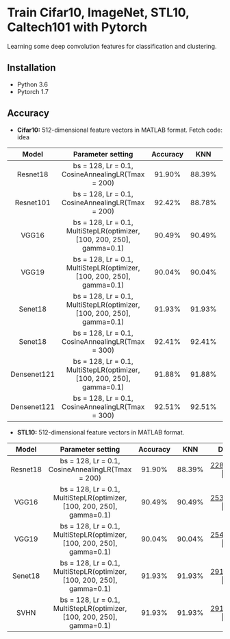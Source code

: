 # Train Cifar10, ImageNet, STL10, Caltech101 with Pytorch
Learning some deep convolution features for classification and clustering.
## Installation
* Python 3.6 
* Pytorch 1.7

## Accuracy
* **Cifar10:** 512-dimensional feature vectors in MATLAB format.  Fetch code: idea

| Model           | Parameter setting                                        | Accuracy     |  KNN          | Download     | 
| :-------------: |:-------------:                                           | :-----:      |  :-----:      | :-----:      | 
|  Resnet18       |bs = 128, Lr = 0.1, CosineAnnealingLR(Tmax = 200)         | 91.90%       |  88.39%       | [228_epoch.pth](https://pan.baidu.com/s/1a8yZH5KrPVxt8j8dGCYhTw) \|  [512-D](https://github.com/StevenWangNPU/Deep-Features-Learning/edit/main/README.md) | 
|  Resnet101      |bs = 128, Lr = 0.1, CosineAnnealingLR(Tmax = 200)         | 92.42%       |  88.78%       | [191_epoch.pth](https://pan.baidu.com/s/1ZIE3Ujx1zfOtfUAf-QPVyw) \| [2048-D](https://github.com/StevenWangNPU/Deep-Features-Learning/edit/main/README.md) |
|  VGG16          |bs = 128, Lr = 0.1, MultiStepLR(optimizer, [100, 200, 250], gamma=0.1)   | 90.49%        |  90.49%       | [253_epoch.pth](https://pan.baidu.com/s/1kCg4hUXcdB9Fj4ShL4BDKg) \| [512-D](https://github.com/StevenWangNPU/Deep-Features-Learning/edit/main/README.md) |      
|  VGG19          | bs = 128, Lr = 0.1, MultiStepLR(optimizer, [100, 200, 250], gamma=0.1)  | 90.04%       | 90.04%        | [254_epoch.pth](https://pan.baidu.com/s/1XUbVcFKQuzXHqvTaSPql3g) \| [512-D](https://github.com/StevenWangNPU/Deep-Features-Learning/edit/main/README.md) |     
|  Senet18          | bs = 128, Lr = 0.1, MultiStepLR(optimizer, [100, 200, 250], gamma=0.1)  | 91.93%      | 91.93%        | [291_epoch.pth](https://pan.baidu.com/s/1lvgOMXZpkbUh00wtL1PGdg) \| [512-D](https://github.com/StevenWangNPU/Deep-Features-Learning/edit/main/README.md) | 
|  Senet18          | bs = 128, Lr = 0.1, CosineAnnealingLR(Tmax = 300)  | 92.41%      | 92.41%        | [297_epoch.pth](https://pan.baidu.com/s/1ciaqaJ7VjBoxk4xei_eVvA) \| [512-D](https://github.com/StevenWangNPU/Deep-Features-Learning/edit/main/README.md) | 
|  Densenet121       | bs = 128, Lr = 0.1, MultiStepLR(optimizer, [100, 200, 250], gamma=0.1)  | 91.88%     | 91.88%        | [284_epoch.pth](https://pan.baidu.com/s/1XUbVcFKQuzXHqvTaSPql3g) \| [512-D](https://github.com/StevenWangNPU/Deep-Features-Learning/edit/main/README.md) |  
|  Densenet121       | bs = 128, Lr = 0.1, CosineAnnealingLR(Tmax = 300)                       | 92.51%     | 92.51%        | [289_epoch.pth](https://pan.baidu.com/s/13gPpbmBSdYCJOJTPC3nrtw) \| [512-D](https://github.com/StevenWangNPU/Deep-Features-Learning/edit/main/README.md) |  

* **STL10:** 512-dimensional feature vectors in MATLAB format.

| Model           | Parameter setting                                        | Accuracy     |  KNN          | Download     | 
| :-------------: |:-------------:                                           | :-----:      |  :-----:      | :-----:      | 
|  Resnet18       |bs = 128, Lr = 0.1, CosineAnnealingLR(Tmax = 200)         | 91.90%       |  88.39%       | [228_epoch.pth](https://pan.baidu.com/s/1a8yZH5KrPVxt8j8dGCYhTw) \|  [512-D](https://github.com/StevenWangNPU/Deep-Features-Learning/edit/main/README.md) | 
|  VGG16          |bs = 128, Lr = 0.1, MultiStepLR(optimizer, [100, 200, 250], gamma=0.1)   | 90.49%        |  90.49%       | [253_epoch.pth](https://pan.baidu.com/s/1kCg4hUXcdB9Fj4ShL4BDKg) \| [512-D](https://github.com/StevenWangNPU/Deep-Features-Learning/edit/main/README.md) |      
|  VGG19          | bs = 128, Lr = 0.1, MultiStepLR(optimizer, [100, 200, 250], gamma=0.1)  | 90.04%       | 90.04%        | [254_epoch.pth](https://pan.baidu.com/s/1XUbVcFKQuzXHqvTaSPql3g) \| [512-D](https://github.com/StevenWangNPU/Deep-Features-Learning/edit/main/README.md) |     
|  Senet18          | bs = 128, Lr = 0.1, MultiStepLR(optimizer, [100, 200, 250], gamma=0.1)  | 91.93%      | 91.93%        | [291_epoch.pth](https://pan.baidu.com/s/1lvgOMXZpkbUh00wtL1PGdg) \| [512-D](https://github.com/StevenWangNPU/Deep-Features-Learning/edit/main/README.md) | 
|  SVHN          | bs = 128, Lr = 0.1, MultiStepLR(optimizer, [100, 200, 250], gamma=0.1)  | 91.93%      | 91.93%        | [291_epoch.pth](https://pan.baidu.com/s/1lvgOMXZpkbUh00wtL1PGdg) \| [512-D](https://github.com/StevenWangNPU/Deep-Features-Learning/edit/main/README.md) | 
